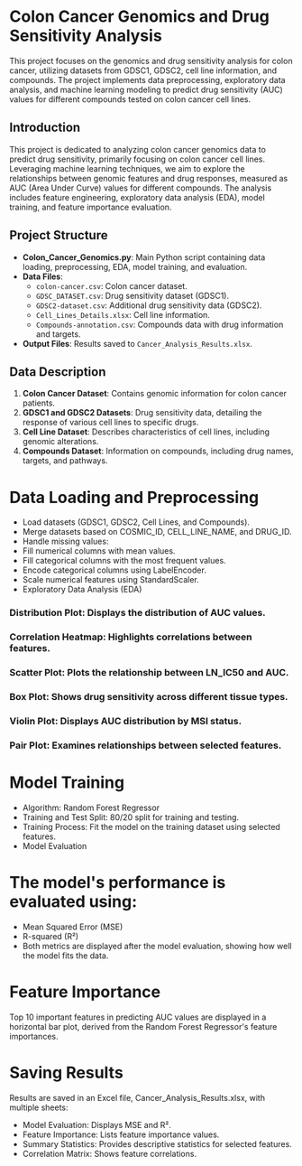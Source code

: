 # Colon Cancer Genomics and Drug Sensitivity Analysis

This project focuses on the genomics and drug sensitivity analysis for colon cancer, utilizing datasets from GDSC1, GDSC2, cell line information, and compounds. The project implements data preprocessing, exploratory data analysis, and machine learning modeling to predict drug sensitivity (AUC) values for different compounds tested on colon cancer cell lines.

## Introduction
This project is dedicated to analyzing colon cancer genomics data to predict drug sensitivity, primarily focusing on colon cancer cell lines. Leveraging machine learning techniques, we aim to explore the relationships between genomic features and drug responses, measured as AUC (Area Under Curve) values for different compounds. The analysis includes feature engineering, exploratory data analysis (EDA), model training, and feature importance evaluation.

## Project Structure
- **Colon_Cancer_Genomics.py**: Main Python script containing data loading, preprocessing, EDA, model training, and evaluation.
- **Data Files**: 
  - `colon-cancer.csv`: Colon cancer dataset.
  - `GDSC_DATASET.csv`: Drug sensitivity dataset (GDSC1).
  - `GDSC2-dataset.csv`: Additional drug sensitivity data (GDSC2).
  - `Cell_Lines_Details.xlsx`: Cell line information.
  - `Compounds-annotation.csv`: Compounds data with drug information and targets.
- **Output Files**: Results saved to `Cancer_Analysis_Results.xlsx`.

## Data Description
1. **Colon Cancer Dataset**: Contains genomic information for colon cancer patients.
2. **GDSC1 and GDSC2 Datasets**: Drug sensitivity data, detailing the response of various cell lines to specific drugs.
3. **Cell Line Dataset**: Describes characteristics of cell lines, including genomic alterations.
4. **Compounds Dataset**: Information on compounds, including drug names, targets, and pathways.

# Data Loading and Preprocessing

- Load datasets (GDSC1, GDSC2, Cell Lines, and Compounds).
- Merge datasets based on COSMIC_ID, CELL_LINE_NAME, and DRUG_ID.
- Handle missing values:
- Fill numerical columns with mean values.
- Fill categorical columns with the most frequent values.
- Encode categorical columns using LabelEncoder.
- Scale numerical features using StandardScaler.
- Exploratory Data Analysis (EDA)

### Distribution Plot: Displays the distribution of AUC values.
### Correlation Heatmap: Highlights correlations between features.
### Scatter Plot: Plots the relationship between LN_IC50 and AUC.
### Box Plot: Shows drug sensitivity across different tissue types.
### Violin Plot: Displays AUC distribution by MSI status.
### Pair Plot: Examines relationships between selected features.

# Model Training
- Algorithm: Random Forest Regressor
- Training and Test Split: 80/20 split for training and testing.
- Training Process: Fit the model on the training dataset using selected features.
- Model Evaluation

# The model's performance is evaluated using:
- Mean Squared Error (MSE)
- R-squared (R²)
- Both metrics are displayed after the model evaluation, showing how well the model fits the data.

# Feature Importance
Top 10 important features in predicting AUC values are displayed in a horizontal bar plot, derived from the Random Forest Regressor's feature importances.

# Saving Results
Results are saved in an Excel file, Cancer_Analysis_Results.xlsx, with multiple sheets:

- Model Evaluation: Displays MSE and R².
- Feature Importance: Lists feature importance values.
- Summary Statistics: Provides descriptive statistics for selected features.
- Correlation Matrix: Shows feature correlations.

